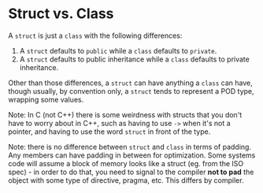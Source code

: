 # Struct vs. Class

A `struct` is just a `class` with the following differences:
1. A `struct` defaults to `public` while a `class` defaults to `private`.
1. A `struct` defaults to public inheritance while a `class` defaults to private inheritance.

Other than those differences, a `struct` can have anything a `class` can have, though usually, by convention only, a `struct` tends to represent a POD type, wrapping some values.

Note: In C (not C++) there is some weirdness with structs that you don't have to worry about in C++, such as having to use `->` when it's not a pointer, and having to use the word `struct` in front of the type.

Note: there is no difference between `struct` and `class` in terms of padding.  Any members can have padding in between for optimization.  Some systems code will assume a block of memory looks like a struct (eg. from the ISO spec) - in order to do that, you need to signal to the compiler __not to pad__ the object with some type of directive, pragma, etc.  This differs by compiler.
